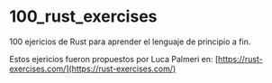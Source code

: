 # 100_rust_exercises
100 ejericios de Rust para aprender el lenguaje de principio a fin.

Estos ejericios fueron propuestos por Luca Palmeri en: [https://rust-exercises.com/](https://rust-exercises.com/)
